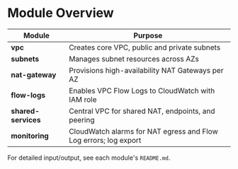 # Module Overview

| Module            | Purpose                                                        |
|-------------------|----------------------------------------------------------------|
| **vpc**           | Creates core VPC, public and private subnets                   |
| **subnets**       | Manages subnet resources across AZs                            |
| **nat-gateway**   | Provisions high-availability NAT Gateways per AZ               |
| **flow-logs**     | Enables VPC Flow Logs to CloudWatch with IAM role             |
| **shared-services**| Central VPC for shared NAT, endpoints, and peering            |
| **monitoring**    | CloudWatch alarms for NAT egress and Flow Log errors; log export |

For detailed input/output, see each module's `README.md`.
